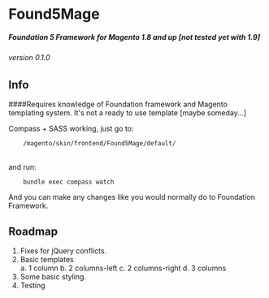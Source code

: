 # Found5Mage
##### Foundation 5 Framework for Magento 1.8 and up [not tested yet with 1.9]
###### version 0.1.0


## Info
####Requires knowledge of Foundation framework and Magento templating system. It's not a ready to use template [maybe someday...]


Compass + SASS working, just go to:

		/magento/skin/frontend/Found5Mage/default/

<br>
and run:<br>

		bundle exec compass watch

And you can make any changes like you would normally do to Foundation Framework. 


## Roadmap

1. Fixes for jQuery conflicts. 
2. Basic templates<br>
	a. 1 column
	b. 2 columns-left
	c. 2 columns-right
	d. 3 columns
3. Some basic styling. 
4. Testing